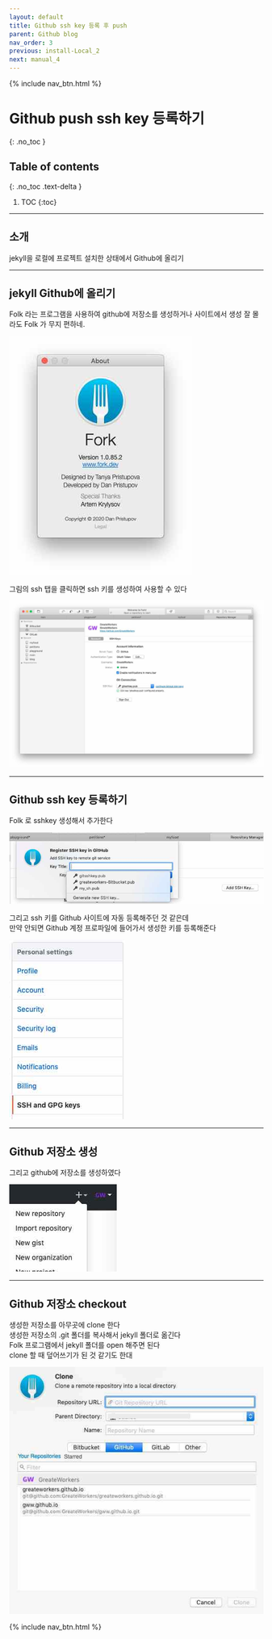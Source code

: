 ```yaml
---
layout: default
title: Github ssh key 등록 후 push
parent: Github blog
nav_order: 3
previous: install-Local_2
next: manual_4
---
```


{% include nav_btn.html %}

# Github push ssh key 등록하기
{: .no_toc }

## Table of contents
{: .no_toc .text-delta }

1. TOC
{:toc}

---

## 소개

jekyll을 로컬에 프로젝트 설치한 상태에서 Github에 올리기

---

## jekyll Github에 올리기

Folk 라는 프로그램을 사용하여 github에 저장소를 생성하거나 사이트에서 생성
잘 몰라도 Folk 가 무지 편하네.

![image](/assets/images/3_19_59.jpeg)

그림의 ssh 탭을 클릭하면 ssh 키를 생성하여 사용할 수 있다

![image](/assets/images/3_22_02.jpeg)

---
## Github ssh key 등록하기

Folk 로 sshkey 생성해서 추가한다

![image](/assets/images/3_36_00.jpeg)

그리고 ssh 키를 Github 사이트에 자동 등록해주던 것 같은데  
만약 안되면 Github 계정 프로파일에 들어가서 생성한 키를 등록해준다

![image](/assets/images/3_46_45.jpeg)

---
## Github 저장소 생성

그리고 github에 저장소를 생성하였다

![image](/assets/images/3_51_06.jpeg)

---
## Github 저장소 checkout

생성한 저장소를 아무곳에 clone 한다<br>
생성한 저장소의 .git 폴더를 복사해서 jekyll 폴더로 옮긴다<br>
Folk 프로그램에서 jekyll 폴더를 open 해주면 된다<br>
clone 할 때 덮어쓰기가 된 것 같기도 한대<br>

![image](/assets/images/3_51_44.jpeg)

{% include nav_btn.html %}